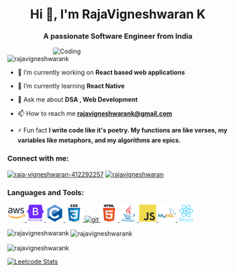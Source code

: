 <h1 align="center">Hi 👋, I'm RajaVigneshwaran K</h1>
<h3 align="center">A passionate Software Engineer from India</h3>
<img align="right" alt="Coding" width="400" src="https://i.pinimg.com/originals/75/e7/ef/75e7ef7aa27009befb076509382b86b8.gif">

<p align="left"> <img src="https://komarev.com/ghpvc/?username=rajavigneshwarank&label=Profile%20views&color=0e75b6&style=flat" alt="rajavigneshwarank" /> </p>

- 🔭 I’m currently working on **React based web applications**

- 🌱 I’m currently learning **React Native**

- 💬 Ask me about **DSA , Web Development**

- 📫 How to reach me **rajavigneshwarank@gmail.com**

- ⚡ Fun fact **I write code like it's poetry. My functions are like verses, my variables like metaphors, and my algorithms are epics.**

<h3 align="left">Connect with me:</h3>
<p align="left">
<a href="https://linkedin.com/in/raja-vigneshwaran-412292257" target="blank"><img align="center" src="https://raw.githubusercontent.com/rahuldkjain/github-profile-readme-generator/master/src/images/icons/Social/linked-in-alt.svg" alt="raja-vigneshwaran-412292257" height="30" width="40" /></a>
<a href="https://www.leetcode.com/rajavigneshwaran" target="blank"><img align="center" src="https://raw.githubusercontent.com/rahuldkjain/github-profile-readme-generator/master/src/images/icons/Social/leet-code.svg" alt="rajavigneshwaran" height="30" width="40" /></a>
</p>

<h3 align="left">Languages and Tools:</h3>
<p align="left"> <a href="https://aws.amazon.com" target="_blank" rel="noreferrer"> <img src="https://raw.githubusercontent.com/devicons/devicon/master/icons/amazonwebservices/amazonwebservices-original-wordmark.svg" alt="aws" width="40" height="40"/> </a> <a href="https://getbootstrap.com" target="_blank" rel="noreferrer"> <img src="https://raw.githubusercontent.com/devicons/devicon/master/icons/bootstrap/bootstrap-plain-wordmark.svg" alt="bootstrap" width="40" height="40"/> </a> <a href="https://www.cprogramming.com/" target="_blank" rel="noreferrer"> <img src="https://raw.githubusercontent.com/devicons/devicon/master/icons/c/c-original.svg" alt="c" width="40" height="40"/> </a> <a href="https://www.w3schools.com/css/" target="_blank" rel="noreferrer"> <img src="https://raw.githubusercontent.com/devicons/devicon/master/icons/css3/css3-original-wordmark.svg" alt="css3" width="40" height="40"/> </a> <a href="https://git-scm.com/" target="_blank" rel="noreferrer"> <img src="https://www.vectorlogo.zone/logos/git-scm/git-scm-icon.svg" alt="git" width="40" height="40"/> </a> <a href="https://www.w3.org/html/" target="_blank" rel="noreferrer"> <img src="https://raw.githubusercontent.com/devicons/devicon/master/icons/html5/html5-original-wordmark.svg" alt="html5" width="40" height="40"/> </a> <a href="https://www.java.com" target="_blank" rel="noreferrer"> <img src="https://raw.githubusercontent.com/devicons/devicon/master/icons/java/java-original.svg" alt="java" width="40" height="40"/> </a> <a href="https://developer.mozilla.org/en-US/docs/Web/JavaScript" target="_blank" rel="noreferrer"> <img src="https://raw.githubusercontent.com/devicons/devicon/master/icons/javascript/javascript-original.svg" alt="javascript" width="40" height="40"/> </a> <a href="https://www.mysql.com/" target="_blank" rel="noreferrer"> <img src="https://raw.githubusercontent.com/devicons/devicon/master/icons/mysql/mysql-original-wordmark.svg" alt="mysql" width="40" height="40"/> </a> <a href="https://reactjs.org/" target="_blank" rel="noreferrer"> <img src="https://raw.githubusercontent.com/devicons/devicon/master/icons/react/react-original-wordmark.svg" alt="react" width="40" height="40"/> </a> </p>

<p><img align="left" src="https://github-readme-stats.vercel.app/api/top-langs?username=rajavigneshwarank&show_icons=true&locale=en&layout=compact" alt="rajavigneshwarank" /></p>

<p>&nbsp;<img align="center" src="https://github-readme-stats.vercel.app/api?username=rajavigneshwarank&show_icons=true&locale=en" alt="rajavigneshwarank" /></p>

<p><img align="center" src="https://github-readme-streak-stats.herokuapp.com/?user=rajavigneshwarank&" alt="rajavigneshwarank" /></p>

[![Leetcode Stats](https://leetcard.jacoblin.cool/RajaVigneshwaran?ext=contest&theme=dark)](https://leetcode.com/RajaVigneshwaran)
